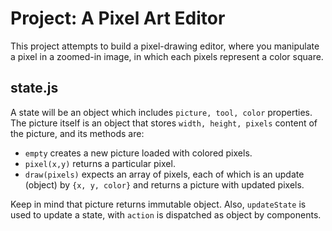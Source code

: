 # Project: A Pixel Art Editor
This project attempts to build a pixel-drawing editor, where you manipulate
a pixel in a zoomed-in image, in which each pixels represent a color square.

## state.js
A state will be an object which includes `picture, tool, color` properties.
The picture itself is an object that stores `width, height, pixels` content
of the picture, and its methods are:

* `empty` creates a new picture loaded with colored pixels.
* `pixel(x,y)`   returns a particular pixel.
* `draw(pixels)` expects an array of pixels, each of which is an update (object)
by `{x, y, color}` and returns a picture with updated pixels.

Keep in mind that picture returns immutable object. Also, `updateState`
is used to update a state, with `action` is dispatched as object by components.
